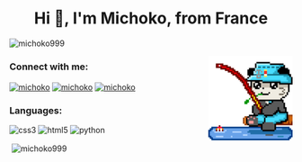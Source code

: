 <h1 align="center">Hi 👋, I'm Michoko, from France</h1>
<p align="left"> <img src="https://komarev.com/ghpvc/?username=michoko999&label=Profile%20views&color=0e75b6&style=flat" alt="michoko999" /> </p>
<img align="right" height="150" src="https://github.com/michoko999/michoko999/blob/main/rooFISH.gif"  />
<h3 align="left">Connect with me:</h3>
<p align="left">
<a href="https://www.youtube.com/c/michoko" target="blank"><img align="center" src="https://raw.githubusercontent.com/maurodesouza/profile-readme-generator/master/src/assets/icons/social/youtube/default.svg" alt="michoko" height="40" width="52" /></a>
<a href="https://dsc.bio/michoko" target="blank"><img align="center" src="https://raw.githubusercontent.com/maurodesouza/profile-readme-generator/master/src/assets/icons/social/discord/default.svg" alt="michoko" height="40" width="52" /></a>
<a href="https://twitch.tv/michoko" target="blank"><img align="center" src="https://raw.githubusercontent.com/maurodesouza/profile-readme-generator/master/src/assets/icons/social/twitch/default.svg" alt="michoko" height="40" width="52" /></a>
</p>

<h3 align="left">Languages:</h3>
<p align="left">
  <img src="https://cdn.jsdelivr.net/gh/devicons/devicon/icons/css3/css3-original.svg" alt="css3" width="40" height="40"/>
  <img src="https://cdn.jsdelivr.net/gh/devicons/devicon/icons/html5/html5-original.svg" alt="html5" width="40" height="40"/>
  <img src="https://cdn.jsdelivr.net/gh/devicons/devicon/icons/python/python-original.svg" alt="python" width="40" height="40"/>
</p>

<p>&nbsp;<img align="center" src="https://github-readme-stats.vercel.app/api?username=michoko999&show_icons=true&locale=en" alt="michoko999" /></p>

